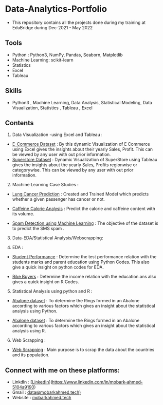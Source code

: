 # Data-Analytics-Portfolio
- This repository contains all the projects done during my training at EduBridge during Dec-2021 - May 2022
## Tools
- Python : Python3, NumPy, Pandas, Seaborn, Matplotlib
- Machine Learning: scikit-learn
- Statistics
- Excel
- Tableau
## Skills
- Python3 , Machine Learning, Data Analysis, Statistical Modeling, Data Visualization, Statistics , Tableau , Excel
## Contents
1. Data Visualization -using Excel and Tableau :

- [E-Commerce Dataset]() : By this dynamic Visualization of E Commerce using Excel gives the insights about their yearly Sales, Profit. This can be viewed by any user with out prior information.
- [Superstore Dataset]() : Dynamic Visualization of SuperStore using Tableau gives the insights about the yearly Sales, Profits regionwise or categorywise. This can be viewed by any user with out prior information.
2. Machine Learning Case Studies :

- [Lung Cancer Prediction]() : Created and Trained Model which predicts whether a given passenger has cancer or not.

- [Caffeine Calorie Analysis]() : Predict the calorie and caffeine content with its volume.

- [Spam Detection using Machine Learning]() : The objective of the dataset is to predict the SMS spam .

3. Data-EDA/Statistical Analysis/Webscrapping:

4. EDA :

- [Student Performance]() : Determine the test performance relation with the students marks and parent education using Python Codes. This also give a quick insight on python codes for EDA.

- [Bike Buyers]() : Determine the income relation with the education ans also gives a quick insight on R Codes.

5. Statistical Analysis using python and R :

- [Abalone dataset]() : To determine the Rings formed in an Abalone according to various factors which gives an insight about the statistical analysis using Python.

- [Abalone dataset]() : To determine the Rings formed in an Abalone according to various factors which gives an insight about the statistical analysis using R.

6. Web Scrapping :

- [Web Scrapping]() : Main purpose is to scrap the data about the countries and its population.
## Connect with me on these platforms:
- LinkdIn : [[LinkedIn](https://www.linkedin.com/in/mobark-ahmed-5104a9190)](https://www.linkedin.com/in/mobark-ahmed-5104a9190)
- Gmail : [data@mobarkahmed.tech)](data@mobarkahmed.tech)
- Website : [mobarkahmed.tech](mobarkahmed.tech)
